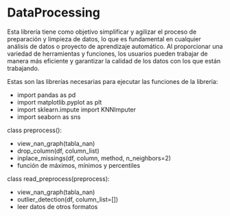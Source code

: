 # DataProcessing
Esta librería tiene como objetivo simplificar y agilizar el proceso de preparación y limpieza de datos, lo que es fundamental en cualquier análisis de datos o proyecto de aprendizaje automático. Al proporcionar una variedad de herramientas y funciones, los usuarios pueden trabajar de manera más eficiente y garantizar la calidad de los datos con los que están trabajando.

Estas son las librerías necesarias para ejecutar las funciones de la librería:
- import pandas as pd
- import matplotlib.pyplot as plt
- import sklearn.impute import KNNImputer
- import seaborn as sns


class preprocess():
- view_nan_graph(tabla_nan)
- drop_column(df, column_list)
- inplace_missings(df, column, method, n_neighbors=2)
- función de máximos, mínimos y percentiles

class read_preprocess(preprocess):
- view_nan_graph(tabla_nan)
- outlier_detection(df, column_list=[]) 
- leer datos de otros formatos
